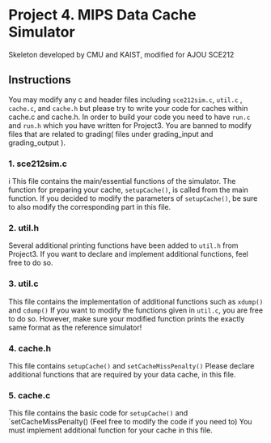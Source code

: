 # Project 4. MIPS Data Cache Simulator
Skeleton developed by CMU and KAIST,
modified for AJOU SCE212

## Instructions
You may modify any c and header files including `sce212sim.c`, `util.c` , `cache.c`, and `cache.h` but please try to write your code for caches within cache.c and cache.h. 
In order to build your code you need to have `run.c` and `run.h` which you have written for Project3.
You are banned to modify files that are related to grading( files under grading\_input and grading\_output ). 

### 1. sce212sim.c 
i
This file contains the main/essential functions of the simulator.
The function for preparing your cache, `setupCache()`, is called from the main function.
If you decided to modify the parameters of `setupCache()`, be sure to also modify the corresponding part in this file.

### 2. util.h

Several additional printing functions have been added to `util.h` from Project3.
If you want to declare and implement additional functions, feel free to do so.

### 3. util.c

This file contains the implementation of additional functions such as `xdump()` and `cdump()`
If you want to modify the functions given in `util.c`, you are free to do so.
However, make sure your modified function prints the exactly same format as the reference simulator!

### 4. cache.h

This file contains `setupCache()` and `setCacheMissPenalty()`
Please declare additional functions that are required by your data cache, in this file.

### 5. cache.c 

This file contains the basic code for `setupCache()` and `setCacheMissPenalty()
(Feel free to modify the code if you need to)
You must implement additional function for your cache in this file.
